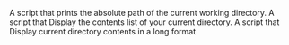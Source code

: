 A script that prints the absolute path of the current working directory.
A script that Display the contents list of your current directory.
A script that Display current directory contents in a long format